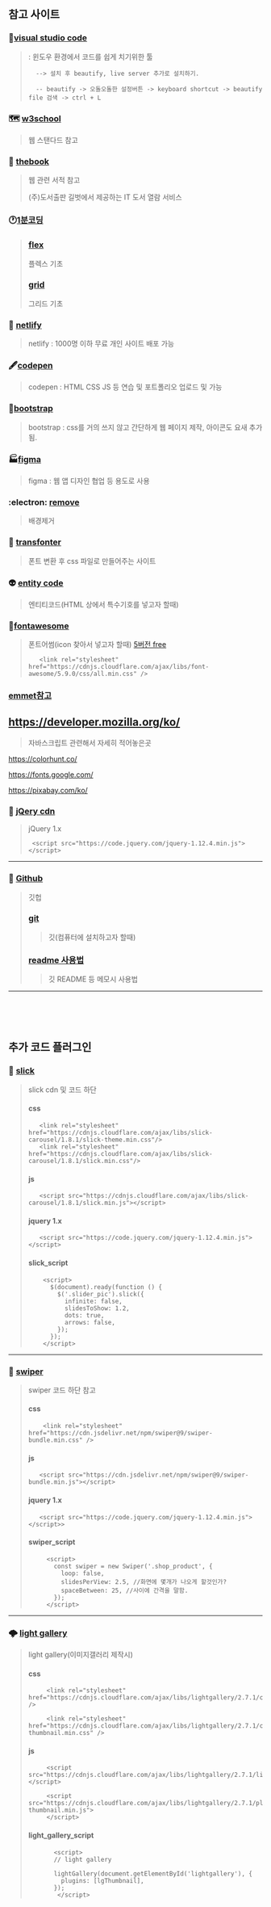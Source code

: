 ## 참고 사이트 


### 🥇[visual studio code](https://code.visualstudio.com/)
    
> : 윈도우 환경에서 코드를 쉽게 치기위한 툴
>   
>
>       --> 설치 후 beautify, live server 추가로 설치하기.
>       
>       -- beautify -> 오돌오돌한 설정버튼 -> keyboard shortcut -> beautify file 검색 -> ctrl + L
>
>

### 🗺️ [w3school](https://www.w3schools.com/)

> 웹 스탠다드 참고
>
>

### 📖 [thebook](https://thebook.io/)

> 웹 관련 서적 참고    
>
>(주)도서출판 길벗에서 제공하는 IT 도서 열람 서비스
>


### 🕐[1분코딩](https://studiomeal.com/)
>
> ### [flex](https://studiomeal.com/archives/197)
>  플렉스 기초
>
> ### [grid](https://studiomeal.com/archives/533)
>  그리드 기초
> 
>

### 🔲 [netlify](https://www.netlify.com/)
> netlify : 1000명 이하 무료 개인 사이트 배포 가능
> 
>

### 🖋️[codepen](https://codepen.io/)
> codepen : HTML CSS JS 등 연습 및 포트폴리오 업로드 및 가능
> 
>

### 🎱[bootstrap](https://getbootstrap.com/)
> bootstrap : css를 거의 쓰지 않고 간단하게 웹 페이지 제작, 아이콘도 요새 추가됨.
>
>

### 🏭[figma](https://www.figma.com/)
> figma : 웹 앱 디자인 협업 등 용도로 사용
> 
>

### :electron: [remove](https://www.remove.bg/ko)
>  배경제거
> 
>

### 🔋 [transfonter](https://transfonter.org/)
> 폰트 변환 후 css 파일로 만들어주는 사이트
>
>

### 👽 [entity code](https://entitycode.com/)
>  엔티티코드(HTML 상에서 특수기호를 넣고자 할때)
> 
>

### 📁[fontawesome](https://fontawesome.com/)
>  폰트어썸(icon 찾아서 넣고자 할때)
>  [5버전 free](https://fontawesome.com/v5/search?m=free)
>
>
>        <link rel="stylesheet" href="https://cdnjs.cloudflare.com/ajax/libs/font-awesome/5.9.0/css/all.min.css" />​
>

### [emmet참고](https://nachwon.github.io/How_to_use_emmet/)
> 


## https://developer.mozilla.org/ko/
> 자바스크립트 관련해서 자세히 적어놓은곳


https://colorhunt.co/

https://fonts.google.com/

https://pixabay.com/ko/

### 🧩 [jQery cdn](https://releases.jquery.com/)
> jQuery 1.x
>
>      <script src="https://code.jquery.com/jquery-1.12.4.min.js"></script>​
>

----------------------

### 🔰 [Github](https://github.com/)
> 깃헙
>
>
> ### [git](https://git-scm.com/downloads)
> > 깃(컴퓨터에 설치하고자 할때)
>
>
> ### [readme 사용법](https://m.blog.naver.com/jooeun0502/221956294941)
> > 깃 README 등 메모시 사용법
>
>  
--------------------------  

<br/>
<br/>
<br/>

## 추가 코드 플러그인



### 🎰 [slick](https://kenwheeler.github.io/slick/)
> slick cdn 및 코드 하단 
>
> #### css
>
>        <link rel="stylesheet" href="https://cdnjs.cloudflare.com/ajax/libs/slick-carousel/1.8.1/slick-theme.min.css"/>
>        <link rel="stylesheet" href="https://cdnjs.cloudflare.com/ajax/libs/slick-carousel/1.8.1/slick.min.css"/>
>
> #### js
>
>        <script src="https://cdnjs.cloudflare.com/ajax/libs/slick-carousel/1.8.1/slick.min.js"></script>
>
> #### jquery 1.x
>
>        <script src="https://code.jquery.com/jquery-1.12.4.min.js"></script>
>
> #### slick_script
>
>         <script>
>           $(document).ready(function () {
>             $('.slider_pic').slick({
>               infinite: false,
>               slidesToShow: 1.2,
>               dots: true,
>               arrows: false,
>             });
>           });
>         </script>


---------------------------

### 🦢 [swiper](https://swiperjs.com/)
> swiper 코드 하단 참고
>
> #### css
>
>         <link rel="stylesheet" href="https://cdn.jsdelivr.net/npm/swiper@9/swiper-bundle.min.css" />
>         
> #### js
>
>        <script src="https://cdn.jsdelivr.net/npm/swiper@9/swiper-bundle.min.js"></script>
>
>
> #### jquery 1.x
>
>        <script src="https://code.jquery.com/jquery-1.12.4.min.js"></script>>
>
> #### swiper_script
>
>          <script>
>            const swiper = new Swiper('.shop_product', {
>              loop: false,
>              slidesPerView: 2.5, //화면에 몇개가 나오게 할것인가?
>              spaceBetween: 25, //사이에 간격을 말함.
>            });
>          </script>
>

---------------------------------------

### 🌩️ [light gallery](https://www.lightgalleryjs.com/)
> light gallery(이미지갤러리 제작시)
>
>#### css
>
>          <link rel="stylesheet" href="https://cdnjs.cloudflare.com/ajax/libs/lightgallery/2.7.1/css/lightgallery.min.css" />
>
>          <link rel="stylesheet" href="https://cdnjs.cloudflare.com/ajax/libs/lightgallery/2.7.1/css/lg-thumbnail.min.css" />
>          
>
>#### js
>
>          <script src="https://cdnjs.cloudflare.com/ajax/libs/lightgallery/2.7.1/lightgallery.min.js"></script>
>
>          <script src="https://cdnjs.cloudflare.com/ajax/libs/lightgallery/2.7.1/plugins/thumbnail/lg-thumbnail.min.js">
>          </script>
>
>#### light_gallery_script
>
>            <script>
>            // light gallery
>
>            lightGallery(document.getElementById('lightgallery'), {
>              plugins: [lgThumbnail],
>            });
>             </script>
>
>
